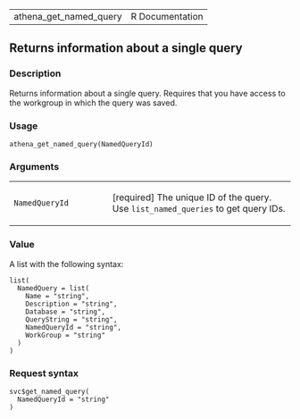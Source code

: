 <table style="width: 100%;">
<tbody>
<tr class="odd">
<td>athena_get_named_query</td>
<td style="text-align: right;">R Documentation</td>
</tr>
</tbody>
</table>

## Returns information about a single query

### Description

Returns information about a single query. Requires that you have access
to the workgroup in which the query was saved.

### Usage

    athena_get_named_query(NamedQueryId)

### Arguments

<table>
<colgroup>
<col style="width: 35%" />
<col style="width: 65%" />
</colgroup>
<tbody>
<tr class="odd">
<td><code
id="athena_get_named_query_:_NamedQueryId">NamedQueryId</code></td>
<td><p>[required] The unique ID of the query. Use
<code>list_named_queries</code> to get query IDs.</p></td>
</tr>
</tbody>
</table>

### Value

A list with the following syntax:

    list(
      NamedQuery = list(
        Name = "string",
        Description = "string",
        Database = "string",
        QueryString = "string",
        NamedQueryId = "string",
        WorkGroup = "string"
      )
    )

### Request syntax

    svc$get_named_query(
      NamedQueryId = "string"
    )
